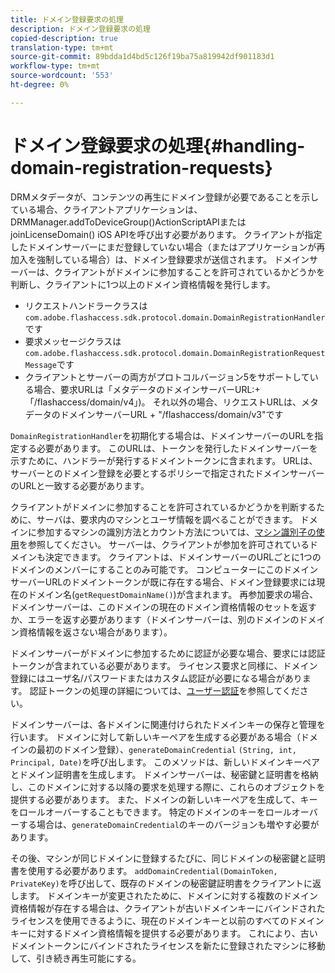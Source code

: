 ```yaml
---
title: ドメイン登録要求の処理
description: ドメイン登録要求の処理
copied-description: true
translation-type: tm+mt
source-git-commit: 89bdda1d4bd5c126f19ba75a819942df901183d1
workflow-type: tm+mt
source-wordcount: '553'
ht-degree: 0%

---
```



# ドメイン登録要求の処理{#handling-domain-registration-requests}

DRMメタデータが、コンテンツの再生にドメイン登録が必要であることを示している場合、クライアントアプリケーションは、DRMManager.addToDeviceGroup()ActionScriptAPIまたはjoinLicenseDomain() iOS APIを呼び出す必要があります。 クライアントが指定したドメインサーバーにまだ登録していない場合（またはアプリケーションが再加入を強制している場合）は、ドメイン登録要求が送信されます。 ドメインサーバーは、クライアントがドメインに参加することを許可されているかどうかを判断し、クライアントに1つ以上のドメイン資格情報を発行します。

* リクエストハンドラークラスは`com.adobe.flashaccess.sdk.protocol.domain.DomainRegistrationHandler`です
* 要求メッセージクラスは`com.adobe.flashaccess.sdk.protocol.domain.DomainRegistrationRequestMessage`です
* クライアントとサーバーの両方がプロトコルバージョン5をサポートしている場合、要求URLは「メタデータのドメインサーバーURL:+ 「/flashaccess/domain/v4」)。 それ以外の場合、リクエストURLは、メタデータのドメインサーバーURL + &quot;/flashaccess/domain/v3&quot;です

`DomainRegistrationHandler`を初期化する場合は、ドメインサーバーのURLを指定する必要があります。 このURLは、トークンを発行したドメインサーバーを示すために、ハンドラーが発行するドメイントークンに含まれます。 URLは、サーバーとのドメイン登録を必要とするポリシーで指定されたドメインサーバーのURLと一致する必要があります。

クライアントがドメインに参加することを許可されているかどうかを判断するために、サーバは、要求内のマシンとユーザ情報を調べることができます。 ドメインに参加するマシンの識別方法とカウント方法については、[マシン識別子の使用](../../aaxs-protecting-content/content-implementing-the-license-server/content-processing-aaxs-requests/content-using-machine-ids.md)を参照してください。 サーバーは、クライアントが参加を許可されているドメインも決定できます。 クライアントは、ドメインサーバーのURLごとに1つのドメインのメンバーにすることのみ可能です。 コンピューターにこのドメインサーバーURLのドメイントークンが既に存在する場合、ドメイン登録要求には現在のドメイン名(`getRequestDomainName()`)が含まれます。 再参加要求の場合、ドメインサーバーは、このドメインの現在のドメイン資格情報のセットを返すか、エラーを返す必要があります（ドメインサーバーは、別のドメインのドメイン資格情報を返さない場合があります）。

ドメインサーバーがドメインに参加するために認証が必要な場合、要求には認証トークンが含まれている必要があります。 ライセンス要求と同様に、ドメイン登録にはユーザ名/パスワードまたはカスタム認証が必要になる場合があります。 認証トークンの処理の詳細については、[ユーザー認証](../../aaxs-protecting-content/content-introduction/content-usage-rules/content-authentication/content-user-authentication.md)を参照してください。

ドメインサーバーは、各ドメインに関連付けられたドメインキーの保存と管理を行います。 ドメインに対して新しいキーペアを生成する必要がある場合（ドメインの最初のドメイン登録）、`generateDomainCredential` `(String, int, Principal, Date)`を呼び出します。 このメソッドは、新しいドメインキーペアとドメイン証明書を生成します。 ドメインサーバーは、秘密鍵と証明書を格納し、このドメインに対する以降の要求を処理する際に、これらのオブジェクトを提供する必要があります。 また、ドメインの新しいキーペアを生成して、キーをロールオーバーすることもできます。 特定のドメインのキーをロールオーバーする場合は、`generateDomainCredential`のキーのバージョンも増やす必要があります。

その後、マシンが同じドメインに登録するたびに、同じドメインの秘密鍵と証明書を使用する必要があります。 `addDomainCredential(DomainToken, PrivateKey)`を呼び出して、既存のドメインの秘密鍵証明書をクライアントに返します。 ドメインキーが変更されたために、ドメインに対する複数のドメイン資格情報が存在する場合は、クライアントが古いドメインキーにバインドされたライセンスを使用できるように、現在のドメインキーと以前のすべてのドメインキーに対するドメイン資格情報を提供する必要があります。 これにより、古いドメイントークンにバインドされたライセンスを新たに登録されたマシンに移動して、引き続き再生可能にする。
